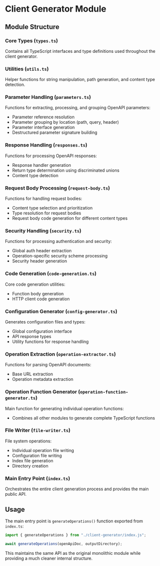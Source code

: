 # Client Generator Module

## Module Structure

### Core Types (`types.ts`)

Contains all TypeScript interfaces and type definitions used throughout the
client generator.

### Utilities (`utils.ts`)

Helper functions for string manipulation, path generation, and content type
detection.

### Parameter Handling (`parameters.ts`)

Functions for extracting, processing, and grouping OpenAPI parameters:

- Parameter reference resolution
- Parameter grouping by location (path, query, header)
- Parameter interface generation
- Destructured parameter signature building

### Response Handling (`responses.ts`)

Functions for processing OpenAPI responses:

- Response handler generation
- Return type determination using discriminated unions
- Content type detection

### Request Body Processing (`request-body.ts`)

Functions for handling request bodies:

- Content type selection and prioritization
- Type resolution for request bodies
- Request body code generation for different content types

### Security Handling (`security.ts`)

Functions for processing authentication and security:

- Global auth header extraction
- Operation-specific security scheme processing
- Security header generation

### Code Generation (`code-generation.ts`)

Core code generation utilities:

- Function body generation
- HTTP client code generation

### Configuration Generator (`config-generator.ts`)

Generates configuration files and types:

- Global configuration interface
- API response types
- Utility functions for response handling

### Operation Extraction (`operation-extractor.ts`)

Functions for parsing OpenAPI documents:

- Base URL extraction
- Operation metadata extraction

### Operation Function Generator (`operation-function-generator.ts`)

Main function for generating individual operation functions:

- Combines all other modules to generate complete TypeScript functions

### File Writer (`file-writer.ts`)

File system operations:

- Individual operation file writing
- Configuration file writing
- Index file generation
- Directory creation

### Main Entry Point (`index.ts`)

Orchestrates the entire client generation process and provides the main public
API.

## Usage

The main entry point is `generateOperations()` function exported from
`index.ts`:

```typescript
import { generateOperations } from "./client-generator/index.js";

await generateOperations(openApiDoc, outputDirectory);
```

This maintains the same API as the original monolithic module while providing a
much cleaner internal structure.
